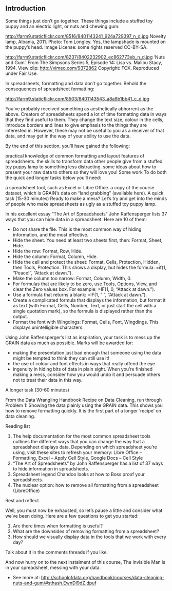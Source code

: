 Introduction
------------

Some things just don’t go together. These things include a stuffed toy puppy and an electric light, or nuts and chewing gum:

http://farm9.staticflickr.com/8516/8401143241_924a729397_n_d.jpg
Novelty lamp, Albania, 2011. Photo: Tom Longley. Yes, the lampshade is mounted on the puppy’s head. Image License: some rights reserved CC-BY-SA.

http://farm9.staticflickr.com/8237/8402232902_ec862773eb_n_d.jpg
‘Nuts and Gum’. From The Simpsons Series 5, Episode 14: Lisa vs. Malibu Stacy, 1994. View clip: http://vimeo.com/9372862 Copyright: FOX. Reproduced under Fair Use.

In spreadsheets, formatting and data don’t go together. Behold the consequences of spreadsheet formatting:

http://farm9.staticflickr.com/8503/8401143543_a8a9b1bb41_c_d.jpg

You’ve probably received something as aesthetically abhorrent as the above. Creators of spreadsheets spend a lot of time formatting data in ways that they find useful to them. They change the text size, colour in the cells, introduce borders and lines to give emphasis to the things they are interested in. However, these may not be useful to you as a receiver of that data, and may get in the way of your ability to use the data.

By the end of this section, you’ll have gained the following:

practical knowledge of common formatting and layout features of spreadsheets.
the skills to transform data other people give from a stuffed toy puppy lamp to something less distracting.
some ideas about how to present your raw data to others so they will love you!
Some work
To do both the quick and longer tasks below you’ll need:

a spreadsheet tool, such as Excel or Libre Office.
a copy of the course dataset, which is GRAIN’s data on “land grabbing” (available here).
A quick task (15-30 minutes)
Ready to make a mess? Let’s try and get into the minds of people who make spreadsheets as ugly as a stuffed toy puppy lamp.

In his excellent essay “The Art of Spreadsheets” John Raffensperger lists 37 ways that you can hide data in a spreadsheet. Here are 10 of them:

- Do not share the file. This is the most common way of hiding information, and the most effective.
- Hide the sheet. You need at least two sheets first, then: Format, Sheet, Hide.
- Hide the row: Format, Row, Hide.
- Hide the column: Format, Column, Hide.
- Hide the cell and protect the sheet: Format, Cells, Protection, Hidden, then Tools, Protection. This shows a display, but hides the formula: =if(1, “Peace!”, “Attack at dawn.”).
- Make the column too narrow: Format, Column, Width, 0.
- For formulas that are likely to be zero, use Tools, Options, View, and clear the Zero values box. For example: =IF(1, 0, “Attack at dawn.”).
- Use a formula that returns a blank: =IF(1, “ ”, “Attack at dawn.”).
- Create a complicated formula that displays the information, but format it as text (with Format, Cells, Number, Text, or just start the cell with a single quotation mark), so the formula is displayed rather than the output.
- Format the font with Wingdings: Format, Cells, Font, Wingdings. This displays unintelligible characters.

Using John Raffensperger’s list as inspiration, your task is to mess up the GRAIN data as much as possible. Marks will be awarded for:

- making the presentation just bad enough that someone using the data might be tempted to think they can still use it!
- the use of colour and font effects in ways that really offend the eye
- ingenuity in hiding bits of data in plain sight.
When you’re finished making a mess, consider how you would undo it and persuade others not to treat their data in this way.

A longer task (30-60 minutes)

From the Data Wrangling Handbook Recipe on Data Cleaning, run through Problem 1: Showing the data plainly using the GRAIN data. This shows you how to remove formatting quickly. It is the first part of a longer ‘recipe’ on data cleaning.

Reading list

1. The help documentation for the most common spreadsheet tools outlines the different ways that you can change the way that a spreadsheet displays data. Depending on which spreadsheet you’re using, visit these sites to refresh your memory: Libre Office – Formatting, Excel – Apply Cell Style, Google Docs – Cell Style
2. “The Art of Spreadsheets” by John Raffensperger has a list of 37 ways to hide information in spreadsheets.
3. Spreadsheet legend Chandoo looks at how to Boss proof your spreadsheets.
4. The nuclear option: how to remove all formatting from a spreadsheet (LibreOffice)

Rest and reflect

Well, you must now be exhausted, so let’s pause a little and consider what we’ve been doing. Here are a few questions to get you started:

1. Are there times when formatting is useful?
2. What are the downsides of removing formatting from a spreadsheet?
3. How should we visually display data in the tools that we work with every day?

Talk about it in the comments threads if you like.

And now hurry on to the next instalment of this course, The Invisible Man is in your spreadsheet, messing with your data.

- See more at: http://schoolofdata.org/handbook/courses/data-cleaning-nuts-and-gum/#sthash.EwnDI9dZ.dpuf
